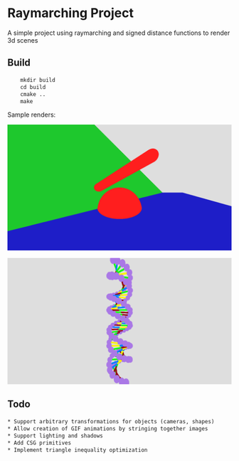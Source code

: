 # Raymarching Project

A simple project using raymarching and signed distance functions to render 3d scenes

## Build

```
    mkdir build
    cd build
    cmake ..
    make
```

Sample renders:

![first](assets/first.png)

![dhelix](assets/dna.png)

## Todo
    * Support arbitrary transformations for objects (cameras, shapes)
    * Allow creation of GIF animations by stringing together images
    * Support lighting and shadows
    * Add CSG primitives
    * Implement triangle inequality optimization

